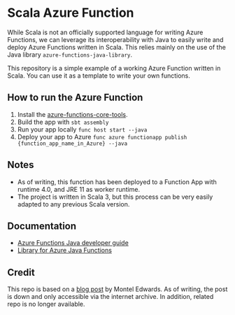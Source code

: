 # Scala Azure Function
While Scala is not an officially supported language for writing Azure Functions, we can leverage its interoperability with Java to easily write and deploy Azure Functions written in Scala. This relies mainly on the use of the Java library `azure-functions-java-library`.

This repository is a simple example of a working Azure Function written in Scala. You can use it as a template to write your own functions.

## How to run the Azure Function
1. Install the [azure-functions-core-tools](https://github.com/Azure/azure-functions-core-tools).
2. Build the app with `sbt assembly`
3. Run your app locally `func host start --java`
4. Deploy your app to Azure `func azure functionapp publish {function_app_name_in_Azure} --java`

## Notes
* As of writing, this function has been deployed to a Function App with runtime 4.0, and JRE 11 as worker runtime.
* The project is written in Scala 3, but this process can be very easily adapted to any previous Scala version.

## Documentation
* [Azure Functions Java developer guide](https://docs.microsoft.com/en-us/azure/azure-functions/functions-reference-java)
* [Library for Azure Java Functions](https://docs.microsoft.com/en-us/java/api/overview/azure/readme)

## Credit
This repo is based on a [blog post](https://web.archive.org/web/20210103161031/https://monteledwards.com/2018/10/07/deploying-scala-code-on-azure-functions/) by Montel Edwards. As of writing, the post is down and only accessible via the internet archive. In addition, related repo is no longer available.